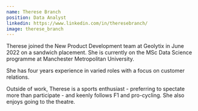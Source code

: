 ```yaml
---
name: Therese Branch
position: Data Analyst
linkedin: https://www.linkedin.com/in/theresebranch/
image: therese_branch
---
```


Therese joined the New Product Development team at Geolytix in June 2022 on a sandwich placement. She is currently on the MSc Data Science programme at Manchester Metropolitan University. 

She has four years experience in varied roles with a focus on customer relations. 

Outside of work, Therese is a sports enthusiast - preferring to spectate more than participate - and keenly follows F1 and pro-cycling. She also enjoys going to the theatre.
